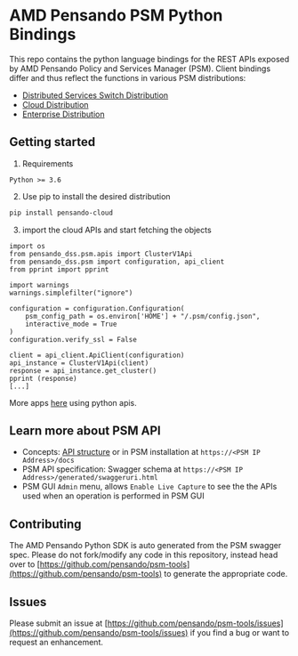 # AMD Pensando PSM Python Bindings
This repo contains the python language bindings for the REST APIs exposed by AMD Pensando Policy and Services Manager (PSM). Client bindings differ and thus reflect the functions in various PSM distributions:
* [Distributed Services Switch Distribution](src_dss/pensando_dss/README.md)
* [Cloud Distribution](src_cloud/pensando_cloud/README.md)
* [Enterprise Distribution](src_ent/pensando_ent/README.md)

## Getting started

1. Requirements

```
Python >= 3.6
```

2. Use pip to install the desired distribution

```sh
pip install pensando-cloud
```

3. import the cloud APIs and start fetching the objects

```
import os
from pensando_dss.psm.apis import ClusterV1Api
from pensando_dss.psm import configuration, api_client
from pprint import pprint

import warnings
warnings.simplefilter("ignore")

configuration = configuration.Configuration(
    psm_config_path = os.environ['HOME'] + "/.psm/config.json",
    interactive_mode = True
)
configuration.verify_ssl = False

client = api_client.ApiClient(configuration)
api_instance = ClusterV1Api(client)
response = api_instance.get_cluster()
pprint (response)
[...]
```

More apps [here](https://github.com/pensando/psm-tools/tree/main/client/python/examples) using python apis.

## Learn more about PSM API
* Concepts: [API structure](docs/PSMAPI.md) or in PSM installation at `https://<PSM IP Address>/docs`
* PSM API specification: Swagger schema at `https://<PSM IP Address>/generated/swaggeruri.html`
* PSM GUI `Admin` menu, allows `Enable Live Capture` to see the the APIs used when an operation is performed in PSM GUI

## Contributing
The AMD Pensando Python SDK is auto generated from the PSM swagger spec. Please do not fork/modify any code in this repository, instead head over to [https://github.com/pensando/psm-tools](https://github.com/pensando/psm-tools) to generate the appropriate code.

## Issues
Please submit an issue at [https://github.com/pensando/psm-tools/issues](https://github.com/pensando/psm-tools/issues) if you find a bug or want to request an enhancement.
